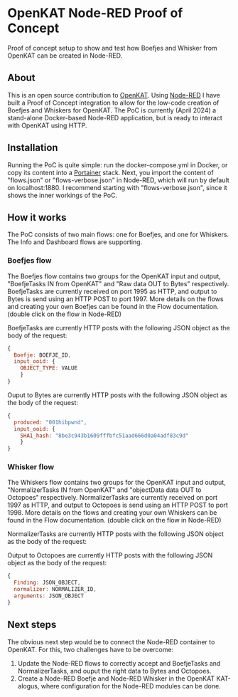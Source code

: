 # OpenKAT Node-RED Proof of Concept
Proof of concept setup to show and test how Boefjes and Whisker from OpenKAT can be created in Node-RED.

## About
This is an open source contribution to [OpenKAT](http://openkat.nl). Using [Node-RED](https://nodered.org/) I have built a Proof of Concept integration to allow for the low-code creation of Boefjes and Whiskers for OpenKAT. The PoC is currently (April 2024) a stand-alone Docker-based Node-RED application, but is ready to interact with OpenKAT using HTTP.

## Installation
Running the PoC is quite simple: run the docker-compose.yml in Docker, or copy its content into a [Portainer](https://www.portainer.io/) stack. Next, you import the content of "flows.json" or "flows-verbose.json" in Node-RED, which will run by default on localhost:1880. I recommend starting with "flows-verbose.json", since it shows the inner workings of the PoC.

## How it works
The PoC consists of two main flows: one for Boefjes, and one for Whiskers. The Info and Dashboard flows are supporting.

### Boefjes flow
The Boefjes flow contains two groups for the OpenKAT input and output, "BoefjeTasks IN from OpenKAT" and "Raw data OUT to Bytes" respectively. BoefjeTasks are currently received on port 1995 as HTTP, and output to Bytes is send using an HTTP POST to port 1997. More details on the flows and creating your own Boefjes can be found in the Flow documentation. (double click on the flow in Node-RED)

BoefjeTasks are currently HTTP posts with the following JSON object as the body of the request:
```JavaScript
{
  Boefje: BOEFJE_ID,
  input_ooid: {
    OBJECT_TYPE: VALUE
    }
}
```

Ouput to Bytes are currently HTTP posts with the following JSON object as the body of the request:
```JavaScript
{
  produced: "001hibpwnd",
  input_ooid: {
    SHA1_hash: "8be3c943b1609fffbfc51aad666d0a04adf83c9d"
    }
}
```

### Whisker flow
The Whiskers flow contains two groups for the OpenKAT input and output, "NormalizerTasks IN from OpenKAT" and "objectData data OUT to Octopoes" respectively. NormalizerTasks are currently received on port 1997 as HTTP, and output to Octopoes is send using an HTTP POST to port 1998. More details on the flows and creating your own Whiskers can be found in the Flow documentation. (double click on the flow in Node-RED)

NormalizerTasks are currently HTTP posts with the following JSON object as the body of the request:


Output to Octopoes are currently HTTP posts with the following JSON object as the body of the request:
```JavaScript
{
  Finding: JSON_OBJECT,
  normalizer: NORMALIZER_ID,
  arguments: JSON_OBJECT
}
```

## Next steps
The obvious next step would be to connect the Node-RED container to OpenKAT. For this, two challenges have to be overcome:
1. Update the Node-RED flows to correctly accept and BoefjeTasks and NormalizerTasks, and ouput the right data to Bytes and Octopoes.
2. Create a Node-RED Boefje and Node-RED Whisker in the OpenKAT KAT-alogus, where configuration for the Node-RED modules can be done.
